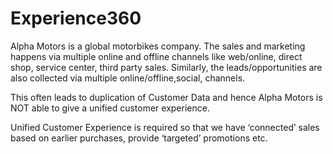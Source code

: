# Experience360
Alpha Motors is a global motorbikes company. The sales and marketing happens via multiple online and offline channels like web/online, direct shop, service center, third party sales. Similarly, the leads/opportunities are also collected via multiple online/offline,social,  channels.

This often leads to duplication of Customer Data and hence Alpha Motors is NOT able to give a unified customer experience.

Unified Customer Experience is required so that we have ‘connected’ sales based on earlier purchases, provide ‘targeted’ promotions etc.
